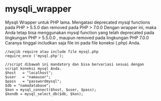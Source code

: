 # mysqli_wrapper
Mysqli Wrapper untuk PHP lama.
Mengatasi deprecated mysql functions pada PHP > 5.5.0 dan removed pada PHP > 7.0.0  Dengan wrapper ini, maka Anda tetap bisa menggunakan mysql function yang telah deprecated pada lingkungan PHP > 5.5.0.0 , maupun removed pada lingkungan PHP 7.0.0 
Caranya tinggal includkan saja file ini pada file koneksi (.php) Anda.
```
//wajib require atau include file mysql.php
require_once ('mysql.php');

//script dibawah ini mandatory dan bisa bervariasi sesuai dengan script koneksi mysql Anda.
$host	= "localhost";	
$user	= "namauser";
$pass	= "passwordmysql";
$db	= "namadatabase";
$kon = mysql_connect($host, $user, $pass);
$kondb = mysql_select_db($db, $kon);
```

